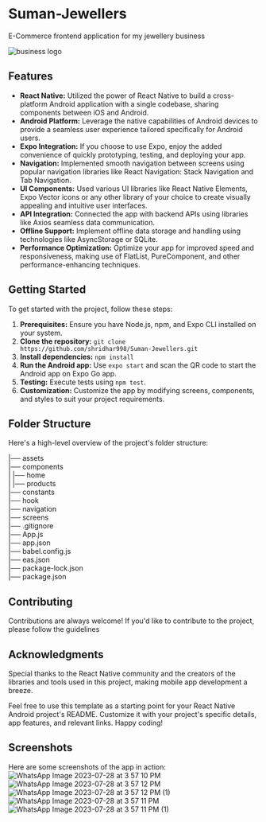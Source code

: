 # Suman-Jewellers
E-Commerce frontend application for my jewellery business

![business logo](https://github.com/shridhar998/Suman-Jewellers/assets/83115648/0f1ffd92-c386-468b-b214-789ee0ac51c8)


## Features

- **React Native:** Utilized the power of React Native to build a cross-platform Android application with a single codebase, sharing components between iOS and Android.
- **Android Platform:** Leverage the native capabilities of Android devices to provide a seamless user experience tailored specifically for Android users.
- **Expo Integration:** If you choose to use Expo, enjoy the added convenience of quickly prototyping, testing, and deploying your app.
- **Navigation:** Implemented smooth navigation between screens using popular navigation libraries like React Navigation: Stack Navigation and Tab Navigation.
- **UI Components:** Used various UI libraries like React Native Elements, Expo Vector icons or any other library of your choice to create visually appealing and intuitive user interfaces.
- **API Integration:** Connected the app with backend APIs using libraries like Axios seamless data communication.
- **Offline Support:** Implement offline data storage and handling using technologies like AsyncStorage or SQLite.
- **Performance Optimization:** Optimize your app for improved speed and responsiveness, making use of FlatList, PureComponent, and other performance-enhancing techniques.

## Getting Started

To get started with the project, follow these steps:

1. **Prerequisites:** Ensure you have Node.js, npm, and Expo CLI installed on your system.
2. **Clone the repository:** `git clone https://github.com/shridhar998/Suman-Jewellers.git`
3. **Install dependencies:** `npm install`
4. **Run the Android app:** Use `expo start` and scan the QR code to start the Android app on Expo Go app.
5. **Testing:** Execute tests using `npm test`.
6. **Customization:** Customize the app by modifying screens, components, and styles to suit your project requirements.

## Folder Structure

Here's a high-level overview of the project's folder structure:

|── assets <br>
|── components <br>
| |── home <br>
| |── products <br>
|── constants <br>
|── hook <br>
|── navigation <br>
|── screens <br>
|── .gitignore <br>
|── App.js <br>
|── app.json <br>
|── babel.config.js <br>
|── eas.json <br>
|── package-lock.json <br>
|── package.json <br>


## Contributing

Contributions are always welcome! If you'd like to contribute to the project, please follow the guidelines

## Acknowledgments

Special thanks to the React Native community and the creators of the libraries and tools used in this project, making mobile app development a breeze.

Feel free to use this template as a starting point for your React Native Android project's README. Customize it with your project's specific details, app features, and relevant links. Happy coding!

## Screenshots

Here are some screenshots of the app in action:
![WhatsApp Image 2023-07-28 at 3 57 10 PM](https://github.com/shridhar998/Suman-Jewellers/assets/83115648/fd6b2e6d-5e2f-40af-bab2-a046169e50a8)
![WhatsApp Image 2023-07-28 at 3 57 12 PM](https://github.com/shridhar998/Suman-Jewellers/assets/83115648/006e9a76-0863-44ae-9e89-131205ac3209)
![WhatsApp Image 2023-07-28 at 3 57 12 PM (1)](https://github.com/shridhar998/Suman-Jewellers/assets/83115648/68bf101b-c676-4186-9927-49c17fba7543)
![WhatsApp Image 2023-07-28 at 3 57 11 PM](https://github.com/shridhar998/Suman-Jewellers/assets/83115648/649965d9-359f-4ff1-8d22-6dbee4d30e72)
![WhatsApp Image 2023-07-28 at 3 57 11 PM (1)](https://github.com/shridhar998/Suman-Jewellers/assets/83115648/7fce8874-129a-4610-909d-e1ef8bfe4f4e)


